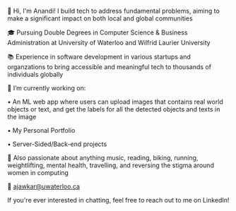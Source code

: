 👋 Hi, I'm Anandi! I build tech to address fundamental problems, aiming to make a significant impact on both local and global communities

🎓 Pursuing Double Degrees in Computer Science & Business Administration at University of Waterloo and Wilfrid Laurier University 

📚 Experience in software development in various startups and organzations to bring accessible and meaningful tech to thousands of individuals globally

🔭 I’m currently working on:

• An ML web app where users can upload images that contains real world objects or text, and get the labels for all the detected objects and texts in the image

• My Personal Portfolio

• Server-Sided/Back-end projects

🎨 Also passionate about anything music, reading, biking, running, weightlifting, mental health, travelling, and reversing the stigma around women in computing

📲 ajawkar@uwaterloo.ca

If you're ever interested in chatting, feel free to reach out to me on LinkedIn!

